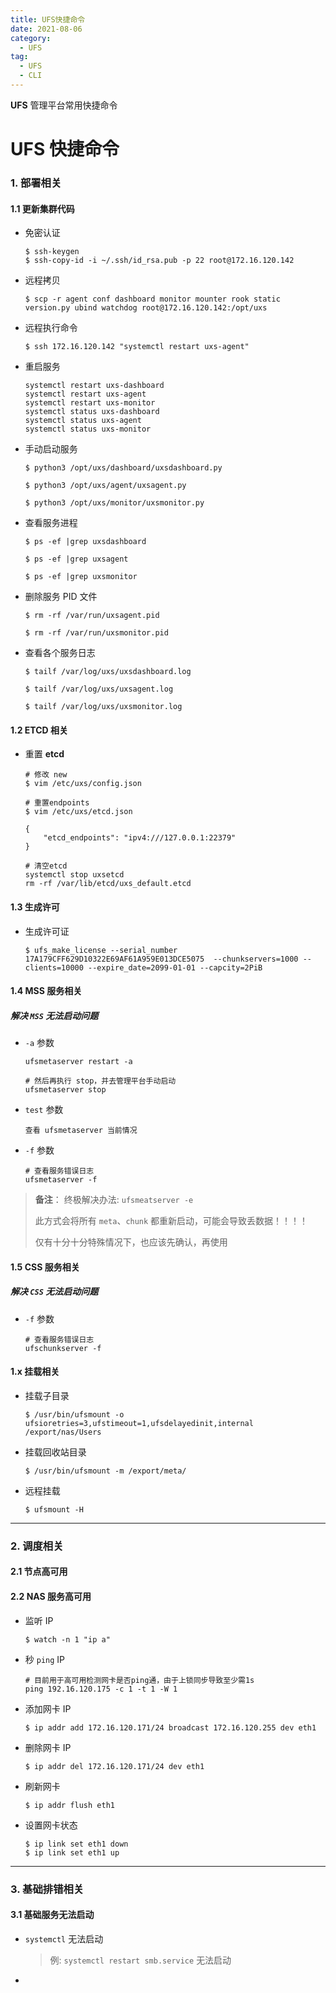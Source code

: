 ```yaml
---
title: UFS快捷命令
date: 2021-08-06
category:
  - UFS
tag:
  - UFS
  - CLI
---
```


**UFS** 管理平台常用快捷命令



<!-- more -->

# UFS 快捷命令

### 1. 部署相关

#### 1.1 更新集群代码

- 免密认证

  ```shell
  $ ssh-keygen
  $ ssh-copy-id -i ~/.ssh/id_rsa.pub -p 22 root@172.16.120.142
  ```

- 远程拷贝

  ```shell
  $ scp -r agent conf dashboard monitor mounter rook static version.py ubind watchdog root@172.16.120.142:/opt/uxs
  ```

- 远程执行命令

  ```shell
  $ ssh 172.16.120.142 "systemctl restart uxs-agent"
  ```

- 重启服务

  ```shell
  systemctl restart uxs-dashboard
  systemctl restart uxs-agent
  systemctl restart uxs-monitor
  systemctl status uxs-dashboard
  systemctl status uxs-agent
  systemctl status uxs-monitor
  ```

- 手动启动服务

  ```shell
  $ python3 /opt/uxs/dashboard/uxsdashboard.py

  $ python3 /opt/uxs/agent/uxsagent.py

  $ python3 /opt/uxs/monitor/uxsmonitor.py
  ```

- 查看服务进程

  ```shell
  $ ps -ef |grep uxsdashboard

  $ ps -ef |grep uxsagent

  $ ps -ef |grep uxsmonitor
  ```

- 删除服务 PID 文件

  ```shell
  $ rm -rf /var/run/uxsagent.pid

  $ rm -rf /var/run/uxsmonitor.pid
  ```

- 查看各个服务日志

  ```shell
  $ tailf /var/log/uxs/uxsdashboard.log
  
  $ tailf /var/log/uxs/uxsagent.log
  
  $ tailf /var/log/uxs/uxsmonitor.log
  ```

#### 1.2 ETCD 相关

- 重置 **etcd**

  ```shell
  # 修改 new
  $ vim /etc/uxs/config.json
  
  # 重置endpoints
  $ vim /etc/uxs/etcd.json
  
  {
      "etcd_endpoints": "ipv4:///127.0.0.1:22379"
  }
  
  # 清空etcd
  systemctl stop uxsetcd
  rm -rf /var/lib/etcd/uxs_default.etcd
  ```

#### 1.3 生成许可

- 生成许可证

  ```shell
  $ ufs_make_license --serial_number 17A179CFF629D10322E69AF61A959E013DCE5075  --chunkservers=1000 --clients=10000 --expire_date=2099-01-01 --capcity=2PiB
  ```

#### 1.4 MSS 服务相关

##### 解决 `MSS` 无法启动问题

- `-a` 参数

  ```shell
  ufsmetaserver restart -a

  # 然后再执行 stop，并去管理平台手动启动
  ufsmetaserver stop
  ```

- `test` 参数

  ```shell
  查看 ufsmetaserver 当前情况
  ```

- `-f` 参数

  ```shell
  # 查看服务错误日志
  ufsmetaserver -f
  ```

> **备注**： 终极解决办法: `ufsmeatserver -e`
>
> 此方式会将所有 `meta`、`chunk` 都重新启动，可能会导致丢数据！！！！
>
> 仅有十分十分特殊情况下，也应该先确认，再使用

#### 1.5 CSS 服务相关

##### 解决 `CSS` 无法启动问题

- `-f` 参数

  ```shell
  # 查看服务错误日志
  ufschunkserver -f
  ```

#### 1.x 挂载相关

- 挂载子目录

  ```shell
  $ /usr/bin/ufsmount -o ufsioretries=3,ufstimeout=1,ufsdelayedinit,internal /export/nas/Users
  ```

- 挂载回收站目录

  ```shell
  $ /usr/bin/ufsmount -m /export/meta/
  ```

- 远程挂载

  ```shell
  $ ufsmount -H
  ```

---

### 2. 调度相关

#### 2.1 节点高可用

#### 2.2 NAS 服务高可用

- 监听 IP

  ```shell
  $ watch -n 1 "ip a"
  ```

- 秒 `ping` IP

  ```shell
  # 目前用于高可用检测网卡是否ping通，由于上锁同步导致至少需1s
  ping 192.16.120.175 -c 1 -t 1 -W 1
  ```

- 添加网卡 IP

  ```shell
  $ ip addr add 172.16.120.171/24 broadcast 172.16.120.255 dev eth1
  ```

- 删除网卡 IP

  ```shell
  $ ip addr del 172.16.120.171/24 dev eth1
  ```

- 刷新网卡

  ```shell
  $ ip addr flush eth1
  ```

- 设置网卡状态

  ```shell
  $ ip link set eth1 down
  $ ip link set eth1 up
  ```

---

### 3. 基础排错相关

#### 3.1 基础服务无法启动

- `systemctl` 无法启动

  > 例: `systemctl restart smb.service` 无法启动

-
